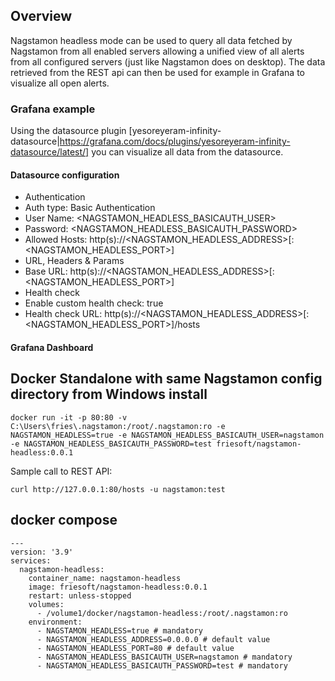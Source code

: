 ## Overview
Nagstamon headless mode can be used to query all data fetched by Nagstamon from all enabled servers allowing a unified view of all alerts from all configured servers (just like Nagstamon does on desktop).
The data retrieved from the REST api can then be used for example in Grafana to visualize all open alerts.

### Grafana example
Using the datasource plugin [yesoreyeram-infinity-datasource|https://grafana.com/docs/plugins/yesoreyeram-infinity-datasource/latest/] you can visualize all data from the datasource.

#### Datasource configuration
* Authentication
 * Auth type: Basic Authentication
 * User Name: <NAGSTAMON_HEADLESS_BASICAUTH_USER>
 * Password: <NAGSTAMON_HEADLESS_BASICAUTH_PASSWORD>
 * Allowed Hosts: http(s)://<NAGSTAMON_HEADLESS_ADDRESS>[:<NAGSTAMON_HEADLESS_PORT>]
* URL, Headers & Params
 * Base URL: http(s)://<NAGSTAMON_HEADLESS_ADDRESS>[:<NAGSTAMON_HEADLESS_PORT>]
* Health check
 * Enable custom health check: true
 * Health check URL: http(s)://<NAGSTAMON_HEADLESS_ADDRESS>[:<NAGSTAMON_HEADLESS_PORT>]/hosts

#### Grafana Dashboard



## Docker Standalone with same Nagstamon config directory from Windows install
```
docker run -it -p 80:80 -v C:\Users\fries\.nagstamon:/root/.nagstamon:ro -e NAGSTAMON_HEADLESS=true -e NAGSTAMON_HEADLESS_BASICAUTH_USER=nagstamon -e NAGSTAMON_HEADLESS_BASICAUTH_PASSWORD=test friesoft/nagstamon-headless:0.0.1
```

Sample call to REST API:
```
curl http://127.0.0.1:80/hosts -u nagstamon:test
```

## docker compose
```
---
version: '3.9'
services:
  nagstamon-headless:
    container_name: nagstamon-headless
    image: friesoft/nagstamon-headless:0.0.1
    restart: unless-stopped
    volumes:
      - /volume1/docker/nagstamon-headless:/root/.nagstamon:ro
    environment:
      - NAGSTAMON_HEADLESS=true # mandatory
      - NAGSTAMON_HEADLESS_ADDRESS=0.0.0.0 # default value
      - NAGSTAMON_HEADLESS_PORT=80 # default value
      - NAGSTAMON_HEADLESS_BASICAUTH_USER=nagstamon # mandatory
      - NAGSTAMON_HEADLESS_BASICAUTH_PASSWORD=test # mandatory
```
